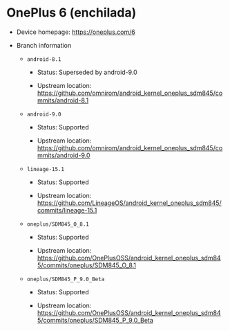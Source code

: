 # OnePlus 6 (enchilada)

* Device homepage: https://oneplus.com/6

* Branch information

  * `android-8.1`

    * Status: Superseded by android-9.0

    * Upstream location: https://github.com/omnirom/android_kernel_oneplus_sdm845/commits/android-8.1

  * `android-9.0`

    * Status: Supported

    * Upstream location: https://github.com/omnirom/android_kernel_oneplus_sdm845/commits/android-9.0

  * `lineage-15.1`

    * Status: Supported

    * Upstream location: https://github.com/LineageOS/android_kernel_oneplus_sdm845/commits/lineage-15.1

  * `oneplus/SDM845_O_8.1`

    * Status: Supported

    * Upstream location: https://github.com/OnePlusOSS/android_kernel_oneplus_sdm845/commits/oneplus/SDM845_O_8.1

  * `oneplus/SDM845_P_9.0_Beta`

    * Status: Supported

    * Upstream location: https://github.com/OnePlusOSS/android_kernel_oneplus_sdm845/commits/oneplus/SDM845_P_9.0_Beta
